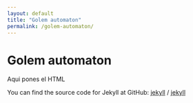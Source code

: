```yaml
---
layout: default
title: "Golem automaton"
permalink: /golem-automaton/
---
```


# Golem automaton

Aqui pones el HTML

You can find the source code for Jekyll at GitHub:
[jekyll][jekyll-organization] /
[jekyll](https://github.com/jekyll/jekyll)


[jekyll-organization]: https://github.com/jekyll
